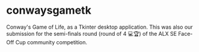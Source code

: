 # conwaysgametk
Conway's Game of Life, as a Tkinter desktop application. This was also our submission for the semi-finals round (round of 4 💻🏆) of the ALX SE Face-Off Cup community competition.
